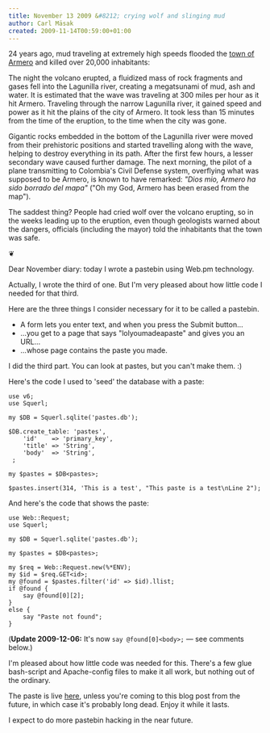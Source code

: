 ```yaml
---
title: November 13 2009 &#8212; crying wolf and slinging mud
author: Carl Mäsak
created: 2009-11-14T00:59:00+01:00
---
```

24 years ago, mud traveling at extremely high speeds flooded the [town of Armero](http://en.wikipedia.org/wiki/Armero_tragedy) and killed over 20,000 inhabitants:

<div class='quote'><p>The night the volcano erupted, a fluidized mass of rock fragments and gases fell into the Lagunilla river, creating a megatsunami of mud, ash and water. It is estimated that the wave was traveling at 300 miles per hour as it hit Armero. Traveling through the narrow Lagunilla river, it gained speed and power as it hit the plains of the city of Armero. It took less than 15 minutes from the time of the eruption, to the time when the city was gone.</p><p>Gigantic rocks embedded in the bottom of the Lagunilla river were moved from their prehistoric positions and started travelling along with the wave, helping to destroy everything in its path. After the first few hours, a lesser secondary wave caused further damage. The next morning, the pilot of a plane transmitting to Colombia's Civil Defense system, overflying what was supposed to be Armero, is known to have remarked: <i>"Dios mio, Armero ha sido borrado del mapa"</i> ("Oh my God, Armero has been erased from the map").</p></div>

The saddest thing? People had cried wolf over the volcano erupting, so in the weeks leading up to the eruption, even though geologists warned about the dangers, officials (including the mayor) told the inhabitants that the town was safe.

<p class='separator'>&#10086;</p>

Dear November diary: today I wrote a pastebin using Web.pm technology.

Actually, I wrote the third of one. But I'm very pleased about how little code I needed for that third.

Here are the three things I consider necessary for it to be called a pastebin.

- A form lets you enter text, and when you press the Submit button...
- ...you get to a page that says "lolyoumadeapaste" and gives you an URL...
- ...whose page contains the paste you made.

I did the third part. You can look at pastes, but you can't make them. :)

Here's the code I used to 'seed' the database with a paste:

    use v6;
    use Squerl;
    
    my $DB = Squerl.sqlite('pastes.db');
    
    $DB.create_table: 'pastes',
        'id'    => 'primary_key',
        'title' => 'String',
        'body'  => 'String',
     ;
    
    my $pastes = $DB<pastes>;
    
    $pastes.insert(314, 'This is a test', "This paste is a test\nLine 2");


And here's the code that shows the paste:

    use Web::Request;
    use Squerl;
    
    my $DB = Squerl.sqlite('pastes.db');
    
    my $pastes = $DB<pastes>;
    
    my $req = Web::Request.new(%*ENV);
    my $id = $req.GET<id>;
    my @found = $pastes.filter('id' => $id).llist;
    if @found {
        say @found[0][2];
    }
    else {
        say "Paste not found";
    }


(**Update 2009-12-06:** It's now `say @found[0]<body>;` — see comments below.)

I'm pleased about how little code was needed for this. There's a few glue bash-script and Apache-config files to make it all work, but nothing out of the ordinary.

The paste is live [here](http://feather.perl6.nl:8110/cgi-bin/show?id=314), unless you're coming to this blog post from the future, in which case it's probably long dead. Enjoy it while it lasts.

I expect to do more pastebin hacking in the near future.


